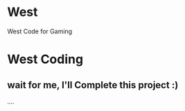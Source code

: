 # West
West Code for Gaming
<h1> West Coding </h1>
<h2> wait for me, I'll Complete this project :) </h2>
</h>
....
